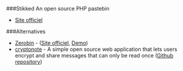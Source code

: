 ###Stikked
An open source PHP pastebin

 * [Site officiel](https://github.com/claudehohl/Stikked)

###Alternatives
 * [Zerobin](https://github.com/sebsauvage/ZeroBin) - ([Site officiel](http://sebsauvage.net/wiki/doku.php?id=php:zerobin), [Demo](http://sebsauvage.net/paste/))
 * [cryptonote](https://cryptonote.it) - A simple open source web application that lets users encrypt and share messages that can only be read once ([Github repository](https://github.com/alainmeier/cryptonote))
